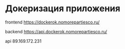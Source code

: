 # Докеризация приложения

frontend
https://dockerok.nomorepartiesco.ru/

backend
https://api.dockerok.nomorepartiesco.ru/

api
89.169.172.231